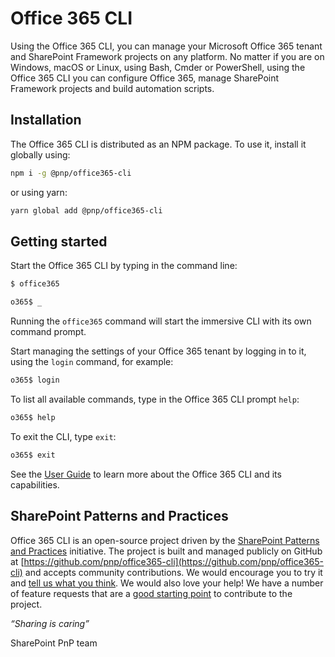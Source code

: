 # Office 365 CLI

Using the Office 365 CLI, you can manage your Microsoft Office 365 tenant and SharePoint Framework projects on any platform. No matter if you are on Windows, macOS or Linux, using Bash, Cmder or PowerShell, using the Office 365 CLI you can configure Office 365, manage SharePoint Framework projects and build automation scripts.

<script src="https://asciinema.org/a/265151.js" id="asciicast-265151" async></script>

## Installation

The Office 365 CLI is distributed as an NPM package. To use it, install it globally using:

```sh
npm i -g @pnp/office365-cli
```

or using yarn:

```sh
yarn global add @pnp/office365-cli
```

## Getting started

Start the Office 365 CLI by typing in the command line:

```sh
$ office365

o365$ _
```

Running the `office365` command will start the immersive CLI with its own command prompt.

Start managing the settings of your Office 365 tenant by logging in to it, using the `login` command, for example:

```sh
o365$ login
```

To list all available commands, type in the Office 365 CLI prompt `help`:

```sh
o365$ help
```

To exit the CLI, type `exit`:

```sh
o365$ exit
```

See the [User Guide](user-guide/installing-cli.md) to learn more about the Office 365 CLI and its capabilities.

## SharePoint Patterns and Practices

Office 365 CLI is an open-source project driven by the [SharePoint Patterns and Practices](https://aka.ms/sppnp) initiative. The project is built and managed publicly on GitHub at [https://github.com/pnp/office365-cli](https://github.com/pnp/office365-cli) and accepts community contributions. We would encourage you to try it and [tell us what you think](https://github.com/pnp/office365-cli/issues). We would also love your help! We have a number of feature requests that are a [good starting point](https://github.com/pnp/office365-cli/issues?q=is%3Aissue+is%3Aopen+label%3A%22good+first+issue%22) to contribute to the project.

_“Sharing is caring”_

SharePoint PnP team